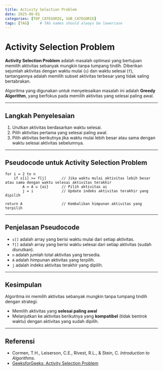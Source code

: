```yaml
---
title: Activity Selection Problem
date: 2025-06-01 
categories: [TOP_CATEGORIE, SUB_CATEGORIE]
tags: [TAG]     # TAG names should always be lowercase
---
```



# Activity Selection Problem

**Activity Selection Problem** adalah masalah optimasi yang bertujuan memilih aktivitas sebanyak mungkin tanpa tumpang tindih. Diberikan sejumlah aktivitas dengan waktu mulai (`s`) dan waktu selesai (`f`), tantangannya adalah memilih subset aktivitas terbesar yang tidak saling bertabrakan.  

Algoritma yang digunakan untuk menyelesaikan masalah ini adalah **Greedy Algorithm**, yang berfokus pada memilih aktivitas yang selesai paling awal.

---

## Langkah Penyelesaian

1. Urutkan aktivitas berdasarkan waktu selesai.
2. Pilih aktivitas pertama yang selesai paling awal.
3. Pilih aktivitas berikutnya jika waktu mulai lebih besar atau sama dengan waktu selesai aktivitas sebelumnya.

---

## Pseudocode untuk Activity Selection Problem

```text
for i = 2 to n
    if s[i] >= f[j]       // Jika waktu mulai aktivitas lebih besar atau sama dengan waktu selesai aktivitas terakhir
        A = A ∪ {ai}      // Pilih aktivitas ai
        j = i             // Update indeks aktivitas terakhir yang dipilih

return A                  // Kembalikan himpunan aktivitas yang terpilih
```

---

## Penjelasan Pseudocode

- `s[]` adalah array yang berisi waktu mulai dari setiap aktivitas.
- `f[]` adalah array yang berisi waktu selesai dari setiap aktivitas (sudah diurutkan).
- `n` adalah jumlah total aktivitas yang tersedia.
- `A` adalah himpunan aktivitas yang terpilih.
- `j` adalah indeks aktivitas terakhir yang dipilih.

---

## Kesimpulan

Algoritma ini memilih aktivitas sebanyak mungkin tanpa tumpang tindih dengan strategi:
- Memilih aktivitas yang **selesai paling awal**
- Melanjutkan ke aktivitas berikutnya yang **kompatibel** (tidak bentrok waktu) dengan aktivitas yang sudah dipilih.

---

## Referensi

- Cormen, T.H., Leiserson, C.E., Rivest, R.L., & Stein, C. *Introduction to Algorithms*.
- [GeeksforGeeks: Activity Selection Problem](https://www.geeksforgeeks.org/activity-selection-problem-greedy-algo-1/)
